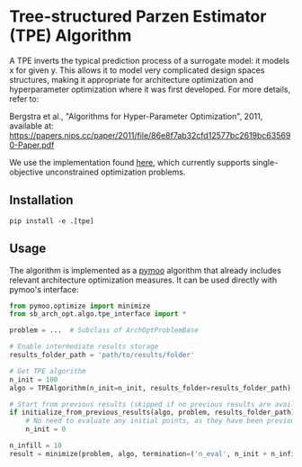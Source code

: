 # Tree-structured Parzen Estimator (TPE) Algorithm

A TPE inverts the typical prediction process of a surrogate model: it models x for given y. This allows it to model
very complicated design spaces structures, making it appropriate for architecture optimization and hyperparameter
optimization where it was first developed. For more details, refer to:

Bergstra et al., "Algorithms for Hyper-Parameter Optimization", 2011, available at:
https://papers.nips.cc/paper/2011/file/86e8f7ab32cfd12577bc2619bc635690-Paper.pdf

We use the implementation found [here](https://github.com/nabenabe0928/tpe), which currently supports single-objective
unconstrained optimization problems.

## Installation

```
pip install -e .[tpe]
```

## Usage

The algorithm is implemented as a [pymoo](https://pymoo.org/) algorithm that already includes relevant architecture
optimization measures. It can be used directly with pymoo's interface:

```python
from pymoo.optimize import minimize
from sb_arch_opt.algo.tpe_interface import *

problem = ...  # Subclass of ArchOptProblemBase

# Enable intermediate results storage
results_folder_path = 'path/to/results/folder'

# Get TPE algorithm
n_init = 100
algo = TPEAlgorithm(n_init=n_init, results_folder=results_folder_path)

# Start from previous results (skipped if no previous results are available)
if initialize_from_previous_results(algo, problem, results_folder_path):
    # No need to evaluate any initial points, as they have been previously evaluated
    n_init = 0

n_infill = 10
result = minimize(problem, algo, termination=('n_eval', n_init + n_infill))
```
